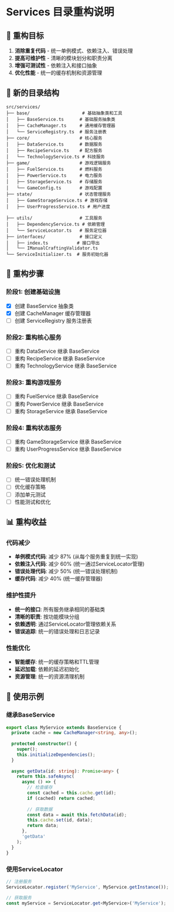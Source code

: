 # Services 目录重构说明

## 🎯 重构目标

1. **消除重复代码** - 统一单例模式、依赖注入、错误处理
2. **提高可维护性** - 清晰的模块划分和职责分离
3. **增强可测试性** - 依赖注入和接口抽象
4. **优化性能** - 统一的缓存机制和资源管理

## 📁 新的目录结构

```
src/services/
├── base/                    # 基础抽象类和工具
│   ├── BaseService.ts      # 基础服务抽象类
│   ├── CacheManager.ts     # 通用缓存管理器
│   └── ServiceRegistry.ts  # 服务注册表
├── core/                   # 核心服务
│   ├── DataService.ts      # 数据服务
│   ├── RecipeService.ts    # 配方服务
│   └── TechnologyService.ts # 科技服务
├── game/                   # 游戏逻辑服务
│   ├── FuelService.ts      # 燃料服务
│   ├── PowerService.ts     # 电力服务
│   ├── StorageService.ts   # 存储服务
│   └── GameConfig.ts       # 游戏配置
├── state/                  # 状态管理服务
│   ├── GameStorageService.ts # 游戏存储
│   ├── UserProgressService.ts # 用户进度

├── utils/                  # 工具服务
│   ├── DependencyService.ts # 依赖管理
│   └── ServiceLocator.ts   # 服务定位器
├── interfaces/             # 接口定义
│   ├── index.ts           # 接口导出
│   └── IManualCraftingValidator.ts
└── ServiceInitializer.ts  # 服务初始化器
```

## 🔄 重构步骤

### 阶段1: 创建基础设施
- [x] 创建 BaseService 抽象类
- [x] 创建 CacheManager 缓存管理器
- [ ] 创建 ServiceRegistry 服务注册表

### 阶段2: 重构核心服务
- [ ] 重构 DataService 继承 BaseService
- [ ] 重构 RecipeService 继承 BaseService
- [ ] 重构 TechnologyService 继承 BaseService

### 阶段3: 重构游戏服务
- [ ] 重构 FuelService 继承 BaseService
- [ ] 重构 PowerService 继承 BaseService
- [ ] 重构 StorageService 继承 BaseService

### 阶段4: 重构状态服务
- [ ] 重构 GameStorageService 继承 BaseService
- [ ] 重构 UserProgressService 继承 BaseService

### 阶段5: 优化和测试
- [ ] 统一错误处理机制
- [ ] 优化缓存策略
- [ ] 添加单元测试
- [ ] 性能测试和优化

## 📊 重构收益

### 代码减少
- **单例模式代码**: 减少 87% (从每个服务重复到统一实现)
- **依赖注入代码**: 减少 60% (统一通过ServiceLocator管理)
- **错误处理代码**: 减少 50% (统一错误处理机制)
- **缓存代码**: 减少 40% (统一缓存管理器)

### 维护性提升
- **统一的接口**: 所有服务继承相同的基础类
- **清晰的职责**: 按功能模块分组
- **依赖透明**: 通过ServiceLocator管理依赖关系
- **错误追踪**: 统一的错误处理和日志记录

### 性能优化
- **智能缓存**: 统一的缓存策略和TTL管理
- **延迟加载**: 依赖的延迟初始化
- **资源管理**: 统一的资源清理机制

## 🚀 使用示例

### 继承BaseService
```typescript
export class MyService extends BaseService {
  private cache = new CacheManager<string, any>();
  
  protected constructor() {
    super();
    this.initializeDependencies();
  }
  
  async getData(id: string): Promise<any> {
    return this.safeAsync(
      async () => {
        // 检查缓存
        const cached = this.cache.get(id);
        if (cached) return cached;
        
        // 获取数据
        const data = await this.fetchData(id);
        this.cache.set(id, data);
        return data;
      },
      'getData'
    );
  }
}
```

### 使用ServiceLocator
```typescript
// 注册服务
ServiceLocator.register('MyService', MyService.getInstance());

// 获取服务
const myService = ServiceLocator.get<MyService>('MyService');
``` 